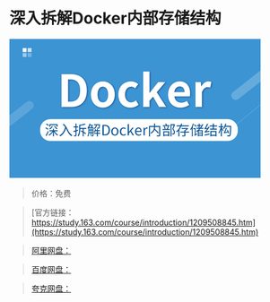 # 深入拆解Docker内部存储结构

![img](../../../assets/study163/free/6dc644b6057c40269981ed9e6cd71f1d.jpg)

> 价格：免费

> [官方链接：https://study.163.com/course/introduction/1209508845.htm](https://study.163.com/course/introduction/1209508845.htm)

> [阿里网盘：]()

> [百度网盘：]()

> [夸克网盘：]()
